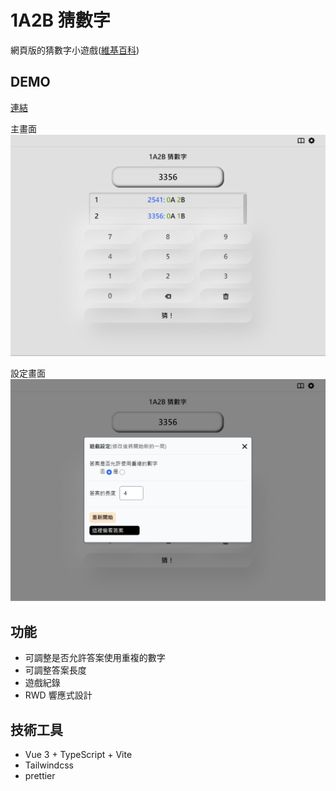 # 1A2B 猜數字
網頁版的猜數字小遊戲([維基百科](https://zh.m.wikipedia.org/zh-tw/1A2B))

## DEMO
[連結](https://sayoko123f.github.io/guess-1a2b/)

主畫面
![](/demo/demo-1.PNG "demo-1")

設定畫面
![](/demo/demo-2.PNG "demo-2")

## 功能
- 可調整是否允許答案使用重複的數字
- 可調整答案長度
- 遊戲紀錄
- RWD 響應式設計
  
## 技術工具
- Vue 3 + TypeScript + Vite
- Tailwindcss
- prettier